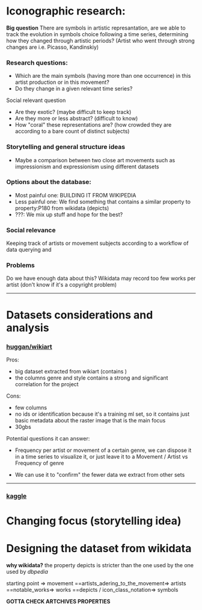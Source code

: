 # Iconographic research:
**Big question**
There are symbols in artistic represantation, are we able to track the evolution in symbols choice following a time series, determining how they changed through artistic periods? (Artist who went through strong changes are i.e. Picasso, Kandinskiy)
	
### Research questions:

- Which are the main symbols (having more than one occurrence) in this artist production or in this movement?
- Do they change in a given relevant time series?

Social relevant question
- Are they exotic? (maybe difficult to keep track)
- Are they more or less abstract? (difficult to know)
- How "coral" these representations are? (how crowded they are according to a bare count of distinct subjects)

### Storytelling and general structure ideas
- Maybe a comparison between two close art movements such as impressionism and expressionism using different datasets
	
### Options about the database:

- Most painful one: BUILDING IT FROM WIKIPEDIA
- Less painful one: We find something that contains a similar property to property:P180 from wikidata (depicts)
- ???: We mix up stuff and hope for the best?

### Social relevance

Keeping track of artists or movement subjects according to a workflow of data querying and 
 
### Problems
Do we have enough data about this? Wikidata may record too few works per artist (don't know if it's a copyright problem)

---

# Datasets considerations and analysis
### [huggan/wikiart](https://huggingface.co/datasets/huggan/wikiart/viewer/default/train)

Pros:
- big dataset extracted from wikiart (contains )
- the columns genre and style contains a strong and significant correlation for  the project

Cons:
- few columns
- no ids or identification because it's a training ml set, so it contains just basic metadata about the raster image that is the main focus
- 30gbs

Potential questions it can answer:
- Frequency per artist or movement of a certain genre, we can dispose it in a time series to visualize it, or just leave it to a Movement / Artist vs Frequency of genre

- We can use it to "confirm" the fewer data we extract from other sets

---

### [kaggle](https://www.kaggle.com/datasets/steubk/wikiart)

# Changing focus (storytelling idea)


# Designing the dataset from wikidata

__why wikidata?__ the property depicts is stricter than the one used by the one used by _dbpedia_

starting point => movement ==artists_adering_to_the_movement=> artists ==notable_works=> works ==depicts / icon_class_notation=> symbols 

__GOTTA CHECK ARTCHIVES PROPERTIES__